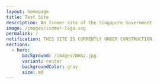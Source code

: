 ```yaml
---
layout: homepage
title: Test Site
description: An Isomer site of the Singapore Government
image: /images/isomer-logo.svg
permalink: /
notification: THIS SITE IS CURRENTLY UNDER CONSTRUCTION.
sections:
  - hero:
      background: /images/NHG2.jpg
      variant: center
      backgroundColor: gray
      size: md
---
```


